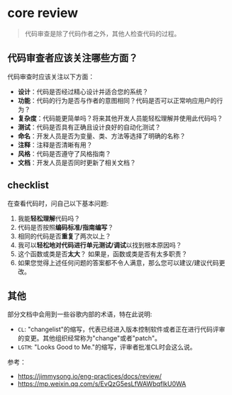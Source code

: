 # core review

> 代码审查是除了代码作者之外，其他人检查代码的过程。

## 代码审查者应该关注哪些方面？

代码审查时应该关注以下方面：

- **设计**：代码是否经过精心设计并适合您的系统？
- **功能**：代码的行为是否与作者的意图相同？代码是否可以正常响应用户的行为？
- **复杂度**：代码能更简单吗？将来其他开发人员能轻松理解并使用此代码吗？
- **测试**：代码是否具有正确且设计良好的自动化测试？
- **命名**：开发人员是否为变量、类、方法等选择了明确的名称？
- **注释**：注释是否清晰有用？
- **风格**：代码是否遵守了风格指南？
- **文档**：开发人员是否同时更新了相关文档？

## checklist

在查看代码时，问自己以下基本问题:

1. 我能**轻松理解**代码吗？
2. 代码是否按照**编码标准/指南编写**？
3. 相同的代码是否**重复**了两次以上？
4. 我可以**轻松地对代码进行单元测试/调试**以找到根本原因吗？
5. 这个函数或类是否**太大**？ 如果是，函数或类是否有太多职责？
6. 如果您觉得上述任何问题的答案都不令人满意，那么您可以建议/建议代码更改。

## 其他

部分文档中会用到一些谷歌内部的术语，特在此说明:

- `CL`: "changelist"的缩写，代表已经进入版本控制软件或者正在进行代码评审的变更。其他组织经常称为"change"或者"patch"。
- `LGTM`: "Looks Good to Me."的缩写，评审者批准CL时会这么说。


参考：

- https://jimmysong.io/eng-practices/docs/review/
- https://mp.weixin.qq.com/s/EvQzG5esLfWAWbqflkU0WA
